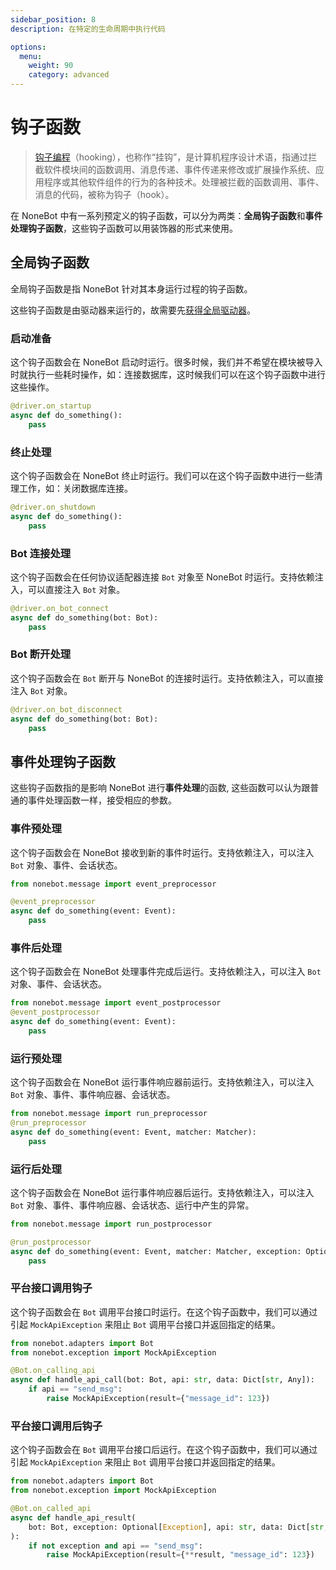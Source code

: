 ```yaml
---
sidebar_position: 8
description: 在特定的生命周期中执行代码

options:
  menu:
    weight: 90
    category: advanced
---
```


# 钩子函数

> [钩子编程](https://zh.wikipedia.org/wiki/%E9%92%A9%E5%AD%90%E7%BC%96%E7%A8%8B)（hooking），也称作“挂钩”，是计算机程序设计术语，指通过拦截软件模块间的函数调用、消息传递、事件传递来修改或扩展操作系统、应用程序或其他软件组件的行为的各种技术。处理被拦截的函数调用、事件、消息的代码，被称为钩子（hook）。

在 NoneBot 中有一系列预定义的钩子函数，可以分为两类：**全局钩子函数**和**事件处理钩子函数**，这些钩子函数可以用装饰器的形式来使用。

## 全局钩子函数

全局钩子函数是指 NoneBot 针对其本身运行过程的钩子函数。

这些钩子函数是由驱动器来运行的，故需要先[获得全局驱动器](./driver.md#获取驱动器)。

### 启动准备

这个钩子函数会在 NoneBot 启动时运行。很多时候，我们并不希望在模块被导入时就执行一些耗时操作，如：连接数据库，这时候我们可以在这个钩子函数中进行这些操作。

```python
@driver.on_startup
async def do_something():
    pass
```

### 终止处理

这个钩子函数会在 NoneBot 终止时运行。我们可以在这个钩子函数中进行一些清理工作，如：关闭数据库连接。

```python
@driver.on_shutdown
async def do_something():
    pass
```

### Bot 连接处理

这个钩子函数会在任何协议适配器连接 `Bot` 对象至 NoneBot 时运行。支持依赖注入，可以直接注入 `Bot` 对象。

```python
@driver.on_bot_connect
async def do_something(bot: Bot):
    pass
```

### Bot 断开处理

这个钩子函数会在 `Bot` 断开与 NoneBot 的连接时运行。支持依赖注入，可以直接注入 `Bot` 对象。

```python
@driver.on_bot_disconnect
async def do_something(bot: Bot):
    pass
```

## 事件处理钩子函数

这些钩子函数指的是影响 NoneBot 进行**事件处理**的函数, 这些函数可以认为跟普通的事件处理函数一样，接受相应的参数。

### 事件预处理

这个钩子函数会在 NoneBot 接收到新的事件时运行。支持依赖注入，可以注入 `Bot` 对象、事件、会话状态。

```python
from nonebot.message import event_preprocessor

@event_preprocessor
async def do_something(event: Event):
    pass
```

### 事件后处理

这个钩子函数会在 NoneBot 处理事件完成后运行。支持依赖注入，可以注入 `Bot` 对象、事件、会话状态。

```python
from nonebot.message import event_postprocessor
@event_postprocessor
async def do_something(event: Event):
    pass
```

### 运行预处理

这个钩子函数会在 NoneBot 运行事件响应器前运行。支持依赖注入，可以注入 `Bot` 对象、事件、事件响应器、会话状态。

```python
from nonebot.message import run_preprocessor
@run_preprocessor
async def do_something(event: Event, matcher: Matcher):
    pass
```

### 运行后处理

这个钩子函数会在 NoneBot 运行事件响应器后运行。支持依赖注入，可以注入 `Bot` 对象、事件、事件响应器、会话状态、运行中产生的异常。

```python
from nonebot.message import run_postprocessor

@run_postprocessor
async def do_something(event: Event, matcher: Matcher, exception: Optional[Exception]):
    pass
```

### 平台接口调用钩子

这个钩子函数会在 `Bot` 调用平台接口时运行。在这个钩子函数中，我们可以通过引起 `MockApiException` 来阻止 `Bot` 调用平台接口并返回指定的结果。

```python
from nonebot.adapters import Bot
from nonebot.exception import MockApiException

@Bot.on_calling_api
async def handle_api_call(bot: Bot, api: str, data: Dict[str, Any]):
    if api == "send_msg":
        raise MockApiException(result={"message_id": 123})
```

### 平台接口调用后钩子

这个钩子函数会在 `Bot` 调用平台接口后运行。在这个钩子函数中，我们可以通过引起 `MockApiException` 来阻止 `Bot` 调用平台接口并返回指定的结果。

```python
from nonebot.adapters import Bot
from nonebot.exception import MockApiException

@Bot.on_called_api
async def handle_api_result(
    bot: Bot, exception: Optional[Exception], api: str, data: Dict[str, Any], result: Any
):
    if not exception and api == "send_msg":
        raise MockApiException(result={**result, "message_id": 123})
```
